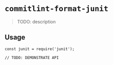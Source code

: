 # `commitlint-format-junit`

> TODO: description

## Usage

```
const junit = require('junit');

// TODO: DEMONSTRATE API
```
